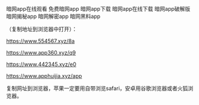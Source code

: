 暗网app在线观看
免费暗网app
暗网app下载
暗网app在线下载
暗网app破解版
暗网揭秘app
暗网解密app
暗网黑料app

（复制地址到浏览器中打开）：

https://www.554567.xyz/8a

https://www.app360.xyz/q9

https://www.442345.xyz/e0

https://www.apphuijia.xyz/app

复制网址到浏览器，苹果一定要用自带浏览safari，安卓用谷歌浏览器或者火狐浏览器。
